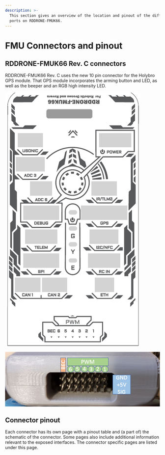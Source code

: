 ```yaml
---
description: >-
  This section gives an overview of the location and pinout of the different
  ports on RDDRONE-FMUK66.
---
```


# FMU Connectors and pinout

## RDDRONE-FMUK66 Rev. C connectors

RDDRONE-FMUK66 Rev. C uses the new 10 pin connector for the Holybro GPS module. That GPS module incorporates the arming button and LED, as well as the beeper and an RGB high intensity LED.

![Port locations on the RDDRONE-FMUK66 Rev. C. ](../.gitbook/assets/fmu-aufkleber.png)

![Servorail on the bottom of the FMU. It has a BEC input and PWM outputs.](../.gitbook/assets/servo_pinout%20%281%29.png)

## Connector pinout

Each connector has its own page with a pinout table and \(a part of\) the schematic of the connector. Some pages also include additional information relevant to the exposed interfaces. The connector specific pages are listed under this page.

